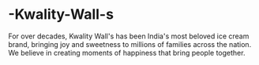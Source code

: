 # -Kwality-Wall-s
For over decades, Kwality Wall's has been India's most beloved ice cream brand, bringing joy and sweetness to millions of families across the nation.  We believe in creating moments of happiness that bring people together.
